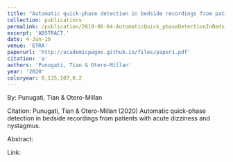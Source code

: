 ```yaml
---
title: "Automatic quick-phase detection in bedside recordings from patients with acute dizziness and nystagmus"
collection: publications
permalink: /publication/2019-06-04-AutomaticQuick_phaseDetectionInBedsideRecordingsFromPatientsWit
excerpt: 'ABSTRACT.'
date: 4-Jun-19
venue: 'ETRA'
paperurl: 'http://academicpages.github.io/files/paper1.pdf'
citation: 'a'
authors: 'Punugati, Tian & Otero-Millan'
year: '2020'
coloryear: 0,135,107,0.2
---
```


By: Punugati, Tian & Otero-Millan

Citation: Punugati, Tian & Otero-Millan (2020) Automatic quick-phase detection in bedside recordings from patients with acute dizziness and nystagmus. 

Abstract: 

Link: 
